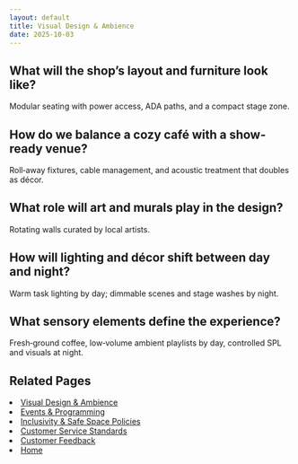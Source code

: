 ```yaml
---
layout: default
title: Visual Design & Ambience
date: 2025-10-03
---
```


## What will the shop’s layout and furniture look like?
Modular seating with power access, ADA paths, and a compact stage zone.

## How do we balance a cozy café with a show-ready venue?
Roll‑away fixtures, cable management, and acoustic treatment that doubles as décor.

## What role will art and murals play in the design?
Rotating walls curated by local artists.

## How will lighting and décor shift between day and night?
Warm task lighting by day; dimmable scenes and stage washes by night.

## What sensory elements define the experience?
Fresh‑ground coffee, low‑volume ambient playlists by day, controlled SPL and visuals at night.

## Related Pages
<li><a href="{{ site.baseurl }}/marketing/ambience.html">Visual Design & Ambience</a></li>
<li><a href="{{ site.baseurl }}/marketing/events.html">Events & Programming</a></li>
<li><a href="{{ site.baseurl }}/marketing/policies.html">Inclusivity & Safe Space Policies</a></li>
<li><a href="{{ site.baseurl }}/marketing/standards.html">Customer Service Standards</a></li>
<li><a href="{{ site.baseurl }}/marketing/surveys.html">Customer Feedback</a></li>
<li><a href="{{ site.baseurl }}/index.html">Home</a></li>
